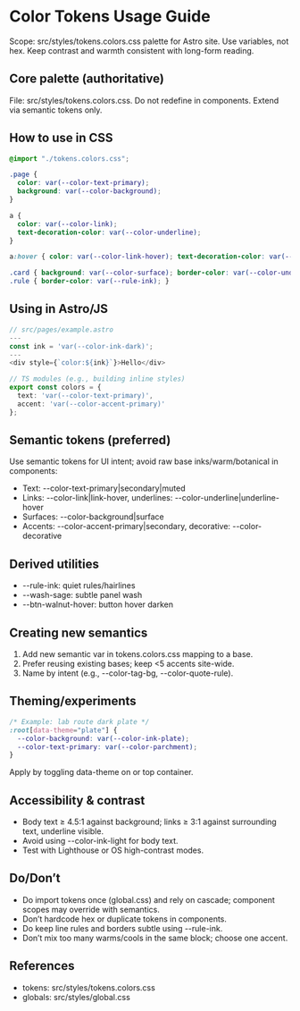 # Color Tokens Usage Guide

Scope: src/styles/tokens.colors.css palette for Astro site. Use variables, not hex. Keep contrast and warmth consistent with long-form reading.

## Core palette (authoritative)
File: src/styles/tokens.colors.css. Do not redefine in components. Extend via semantic tokens only.

## How to use in CSS
```css
@import "./tokens.colors.css";

.page {
  color: var(--color-text-primary);
  background: var(--color-background);
}

a {
  color: var(--color-link);
  text-decoration-color: var(--color-underline);
}

a:hover { color: var(--color-link-hover); text-decoration-color: var(--color-underline-hover); }

.card { background: var(--color-surface); border-color: var(--color-underline); }
.rule { border-color: var(--rule-ink); }
```

## Using in Astro/JS
```ts
// src/pages/example.astro
---
const ink = 'var(--color-ink-dark)';
---
<div style={`color:${ink}`}>Hello</div>
```
```ts
// TS modules (e.g., building inline styles)
export const colors = {
  text: 'var(--color-text-primary)',
  accent: 'var(--color-accent-primary)'
};
```

## Semantic tokens (preferred)
Use semantic tokens for UI intent; avoid raw base inks/warm/botanical in components:
- Text: --color-text-primary|secondary|muted
- Links: --color-link|link-hover, underlines: --color-underline|underline-hover
- Surfaces: --color-background|surface
- Accents: --color-accent-primary|secondary, decorative: --color-decorative

## Derived utilities
- --rule-ink: quiet rules/hairlines
- --wash-sage: subtle panel wash
- --btn-walnut-hover: button hover darken

## Creating new semantics
1) Add new semantic var in tokens.colors.css mapping to a base.
2) Prefer reusing existing bases; keep <5 accents site-wide.
3) Name by intent (e.g., --color-tag-bg, --color-quote-rule).

## Theming/experiments
```css
/* Example: lab route dark plate */
:root[data-theme="plate"] {
  --color-background: var(--color-ink-plate);
  --color-text-primary: var(--color-parchment);
}
```
Apply by toggling data-theme on <html> or top container.

## Accessibility & contrast
- Body text ≥ 4.5:1 against background; links ≥ 3:1 against surrounding text, underline visible.
- Avoid using --color-ink-light for body text.
- Test with Lighthouse or OS high-contrast modes.

## Do/Don’t
- Do import tokens once (global.css) and rely on cascade; component scopes may override with semantics.
- Don’t hardcode hex or duplicate tokens in components.
- Do keep line rules and borders subtle using --rule-ink.
- Don’t mix too many warms/cools in the same block; choose one accent.

## References
- tokens: src/styles/tokens.colors.css
- globals: src/styles/global.css